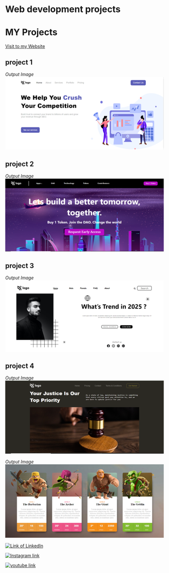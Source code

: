 # Web development projects

# MY Projects

[Visit to my Website](https://notesofeng.blogspot.com)

## project 1
_Output Image_
[![Output image](./HTML%20&%20CSS/Seo_master_Page/images/output.png)
](https://seo-masterpage.netlify.app/ "click to visit")

## project 2
_Output Image_
[![Output image](./HTML%20&%20CSS/crypto_landing_page/images/output.png)
](https://crypto-marketpage.netlify.app/ "click to visit")

## project 3
_Output Image_
[![Output image](./HTML%20&%20CSS/Fashion_Hub_Landing_Page/images/output.png)](https://fashion-hub-landing-page.netlify.app/ "click to visit")

## project 4
_Output Image_
[![project 4 image](./HTML%20&%20CSS/justice_Landing_Page/images/output.png)](https://justice-landing-page.netlify.app/ "click to visit")

_Output Image_
[![project 5 image](./HTML%20&%20CSS/giant/images/output.png)](https://giants-page.netlify.app/ "click to visit")



<!-- follow link -->
[![Link of LinkedIn](https://img.shields.io/badge/LinkedIn-Follow-blue
)](https://www.linkedin.com/in/ashish-singh-bbg/ "follow me")

<!-- link of instagram -->

[![Instagram link](https://img.shields.io/badge/Instagram-Follow-%23FC6C85
)](https://www.instagram.com/ashishsinghbbg/ "follow me")

<!-- youtube -->

[![youtube link](https://img.shields.io/badge/Youtube-Subscribe-%23ff2000)](https://www.youtube.com/@5minutesofcoding "subscribe")

